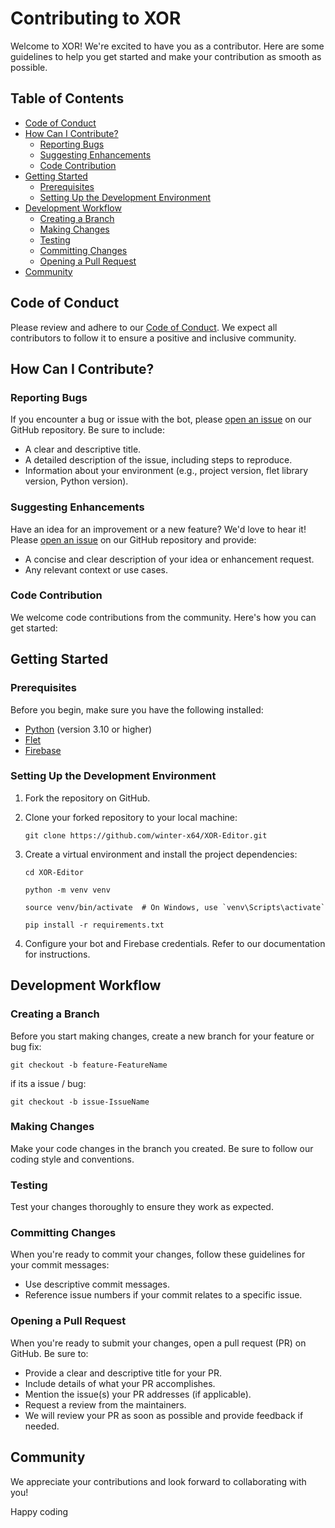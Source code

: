 # Contributing to XOR

Welcome to XOR! We're excited to have you as a contributor. Here are some guidelines to help you get started and make your contribution as smooth as possible.

## Table of Contents
- [Code of Conduct](#code-of-conduct)
- [How Can I Contribute?](#how-can-i-contribute)
  - [Reporting Bugs](#reporting-bugs)
  - [Suggesting Enhancements](#suggesting-enhancements)
  - [Code Contribution](#code-contribution)
- [Getting Started](#getting-started)
  - [Prerequisites](#prerequisites)
  - [Setting Up the Development Environment](#setting-up-the-development-environment)
- [Development Workflow](#development-workflow)
  - [Creating a Branch](#creating-a-branch)
  - [Making Changes](#making-changes)
  - [Testing](#testing)
  - [Committing Changes](#committing-changes)
  - [Opening a Pull Request](#opening-a-pull-request)
- [Community](#community)

## Code of Conduct

Please review and adhere to our [Code of Conduct](CODE_OF_CONDUCT.md). We expect all contributors to follow it to ensure a positive and inclusive community.

## How Can I Contribute?

### Reporting Bugs

If you encounter a bug or issue with the bot, please [open an issue](https://github.com/winter-x64/XOR-Editor/issues/new) on our GitHub repository. Be sure to include:

- A clear and descriptive title.
- A detailed description of the issue, including steps to reproduce.
- Information about your environment (e.g., project version, flet library version, Python version).

### Suggesting Enhancements

Have an idea for an improvement or a new feature? We'd love to hear it! Please [open an issue](https://github.com/winter-x64/XOR-Editor/issues/new) on our GitHub repository and provide:

- A concise and clear description of your idea or enhancement request.
- Any relevant context or use cases.

### Code Contribution

We welcome code contributions from the community. Here's how you can get started:

## Getting Started

### Prerequisites

Before you begin, make sure you have the following installed:

- [Python](https://www.python.org/downloads/) (version 3.10 or higher)
- [Flet](https://flet.dev/docs/guides/python/getting-started)
- [Firebase](https://firebase.google.com/docs/admin/setup)

### Setting Up the Development Environment

1. Fork the repository on GitHub.

2. Clone your forked repository to your local machine:
    ```shell
    git clone https://github.com/winter-x64/XOR-Editor.git
    ```
3. Create a virtual environment and install the project dependencies:

    ```shell 
    cd XOR-Editor
    ```
    ```shell 
    python -m venv venv
    ```
    ```shell 
    source venv/bin/activate  # On Windows, use `venv\Scripts\activate`
    ```
    ```shell 
    pip install -r requirements.txt
    ```

4. Configure your bot and Firebase credentials. Refer to our documentation for instructions.
## Development Workflow
### Creating a Branch
Before you start making changes, create a new branch for your feature or bug fix:

```shell
git checkout -b feature-FeatureName
```
if its a issue / bug:
```shell
git checkout -b issue-IssueName
```

### Making Changes
Make your code changes in the branch you created. Be sure to follow our coding style and conventions.

### Testing
Test your changes thoroughly to ensure they work as expected.

### Committing Changes
When you're ready to commit your changes, follow these guidelines for your commit messages:

- Use descriptive commit messages.
- Reference issue numbers if your commit relates to a specific issue.

### Opening a Pull Request
When you're ready to submit your changes, open a pull request (PR) on GitHub. Be sure to:

- Provide a clear and descriptive title for your PR.
- Include details of what your PR accomplishes.
- Mention the issue(s) your PR addresses (if applicable).
- Request a review from the maintainers.
- We will review your PR as soon as possible and provide feedback if needed.

## Community
We appreciate your contributions and look forward to collaborating with you!

Happy coding
